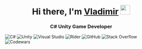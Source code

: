 <h1 align="center">Hi there, I'm <a href="https://daniilshat.ru/" target="_blank">Vladimir</a> 
<img src="https://github.com/blackcater/blackcater/raw/main/images/Hi.gif" height="32"/></h1>
<h3 align="center">C# Unity Game Developer </h3>


![C#](https://img.shields.io/badge/c%23-%23239120.svg?style=plastic&logo=c-sharp&logoColor=white)
![Unity](https://img.shields.io/badge/unity-%23000000.svg?style=for-plastic&logo=unity&logoColor=white)
![Visual Studio](https://img.shields.io/badge/Visual%20Studio-5C2D91.svg?style=plastic&logo=visual-studio&logoColor=white)
![Rider](https://img.shields.io/badge/Rider-000000.svg?style=plastic&logo=Rider&logoColor=white&color=black&labelColor=crimson)
![GitHub](https://img.shields.io/badge/github-%23121011.svg?style=plastic&logo=github&logoColor=white)
![Stack Overflow](https://img.shields.io/badge/-Stackoverflow-FE7A16?style=plastic&logo=stack-overflow&logoColor=white)
![Codewars](https://img.shields.io/badge/Codewars-B1361E?style=plastic&logo=codewars&logoColor=grey)
